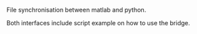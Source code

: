 File synchronisation between matlab and python.

Both interfaces include script example on how to use the bridge.